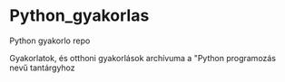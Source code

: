 # Python_gyakorlas
Python gyakorlo repo



Gyakorlatok, és otthoni gyakorlások archívuma a "Python programozás nevű tantárgyhoz
